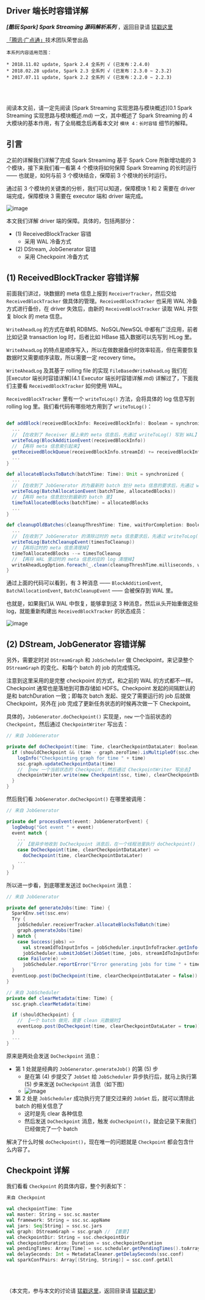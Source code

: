 ## Driver 端长时容错详解

***[酷玩 Spark] Spark Streaming 源码解析系列*** ，返回目录请 [猛戳这里](readme.md)

[「腾讯·广点通」](http://e.qq.com)技术团队荣誉出品

```
本系列内容适用范围：

* 2018.11.02 update, Spark 2.4 全系列 √ (已发布：2.4.0)
* 2018.02.28 update, Spark 2.3 全系列 √ (已发布：2.3.0 ~ 2.3.2)
* 2017.07.11 update, Spark 2.2 全系列 √ (已发布：2.2.0 ~ 2.2.3)
```
<br/>
<br/>

阅读本文前，请一定先阅读 [Spark Streaming 实现思路与模块概述](0.1 Spark Streaming 实现思路与模块概述.md) 一文，其中概述了 Spark Streaming 的 4 大模块的基本作用，有了全局概念后再看本文对 `模块 4：长时容错` 细节的解释。

## 引言

之前的详解我们详解了完成 Spark Streamimg 基于 Spark Core 所新增功能的 3 个模块，接下来我们看一看第 4 个模块将如何保障 Spark Streaming 的长时运行 —— 也就是，如何与前 3 个模块结合，保障前 3 个模块的长时运行。

通过前 3 个模块的关键类的分析，我们可以知道，保障模块 1 和 2 需要在 driver 端完成，保障模块 3 需要在 executor 端和 driver 端完成。

![image](0.imgs/040.png)

本文我们详解 driver 端的保障。具体的，包括两部分：

- (1) ReceivedBlockTracker 容错
  - 采用 WAL 冷备方式
- (2) DStream, JobGenerator 容错
  - 采用 Checkpoint 冷备方式

## (1)  ReceivedBlockTracker 容错详解

前面我们讲过，块数据的 meta 信息上报到 `ReceiverTracker`，然后交给 `ReceivedBlockTracker` 做具体的管理。`ReceivedBlockTracker` 也采用 WAL 冷备方式进行备份，在 driver 失效后，由新的 `ReceivedBlockTracker` 读取 WAL 并恢复 block 的 meta 信息。

`WriteAheadLog` 的方式在单机 RDBMS、NoSQL/NewSQL 中都有广泛应用，前者比如记录 transaction log 时，后者比如 HBase 插入数据可以先写到 HLog 里。

`WriteAheadLog` 的特点是顺序写入，所以在做数据备份时效率较高，但在需要恢复数据时又需要顺序读取，所以需要一定 recovery time。

`WriteAheadLog` 及其基于 rolling file 的实现 `FileBasedWriteAheadLog` 我们在 [Executor 端长时容错详解](4.1 Executor 端长时容错详解.md) 详解过了，下面我们主要看 `ReceivedBlockTracker` 如何使用 WAL。

`ReceivedBlockTracker` 里有一个 `writeToLog()` 方法，会将具体的 log 信息写到 rolling log 里。我们看代码有哪些地方用到了 `writeToLog()`：

```scala

def addBlock(receivedBlockInfo: ReceivedBlockInfo): Boolean = synchronized {
  ...
  // 【在收到了 Receiver 报上来的 meta 信息后，先通过 writeToLog() 写到 WAL】
  writeToLog(BlockAdditionEvent(receivedBlockInfo))
  // 【再将 meta 信息索引起来】
  getReceivedBlockQueue(receivedBlockInfo.streamId) += receivedBlockInfo
  ...
}

def allocateBlocksToBatch(batchTime: Time): Unit = synchronized {
  ...
  // 【在收到了 JobGenerator 的为最新的 batch 划分 meta 信息的要求后，先通过 writeToLog() 写到 WAL】
  writeToLog(BatchAllocationEvent(batchTime, allocatedBlocks))
  // 【再将 meta 信息划分到最新的 batch 里】
  timeToAllocatedBlocks(batchTime) = allocatedBlocks
  ...
}

def cleanupOldBatches(cleanupThreshTime: Time, waitForCompletion: Boolean): Unit = synchronized {
  ...
  // 【在收到了 JobGenerator 的清除过时的 meta 信息要求后，先通过 writeToLog() 写到 WAL】
  writeToLog(BatchCleanupEvent(timesToCleanup))
  // 【再将过时的 meta 信息清理掉】
  timeToAllocatedBlocks --= timesToCleanup
  // 【再将 WAL 里过时的 meta 信息对应的 log 清理掉】
  writeAheadLogOption.foreach(_.clean(cleanupThreshTime.milliseconds, waitForCompletion))
}
```

通过上面的代码可以看到，有 3 种消息 —— `BlockAdditionEvent`, `BatchAllocationEvent`, `BatchCleanupEvent` —— 会被保存到 WAL 里。

也就是，如果我们从 WAL 中恢复，能够拿到这 3 种消息，然后从头开始重做这些 log，就能重新构建出 `ReceivedBlockTracker` 的状态成员：

![image](3.imgs/070.png)

## (2) DStream, JobGenerator 容错详解

另外，需要定时对 `DStreamGraph` 和 `JobScheduler` 做 Checkpoint，来记录整个 `DStreamGraph` 的变化、和每个 batch 的 job 的完成情况。

注意到这里采用的是完整 checkpoint 的方式，和之前的 WAL 的方式都不一样。Checkpoint 通常也是落地到可靠存储如 HDFS。Checkpoint 发起的间隔默认的是和 batchDuration 一致；即每次 batch 发起、提交了需要运行的 job 后就做 Checkpoint，另外在 job 完成了更新任务状态的时候再次做一下 Checkpoint。

具体的，`JobGenerator.doCheckpoint()` 实现是，`new` 一个当前状态的 `Checkpoint`，然后通过 `CheckpointWriter` 写出去：

```scala
// 来自 JobGenerator

private def doCheckpoint(time: Time, clearCheckpointDataLater: Boolean) {
  if (shouldCheckpoint && (time - graph.zeroTime).isMultipleOf(ssc.checkpointDuration)) {
    logInfo("Checkpointing graph for time " + time)
    ssc.graph.updateCheckpointData(time)
    // 【new 一个当前状态的 Checkpoint，然后通过 CheckpointWriter 写出去】
    checkpointWriter.write(new Checkpoint(ssc, time), clearCheckpointDataLater)
  }
}
```

然后我们看 `JobGenerator.doCheckpoint()` 在哪里被调用：

```scala
// 来自 JobGenerator

private def processEvent(event: JobGeneratorEvent) {
  logDebug("Got event " + event)
  event match {
    ...
    // 【是异步地收到 DoCheckpoint 消息后，在一个线程池里执行 doCheckpoint() 方法】
    case DoCheckpoint(time, clearCheckpointDataLater) =>
      doCheckpoint(time, clearCheckpointDataLater)
    ...
  }
}
```

所以进一步看，到底哪里发送过 `DoCheckpoint` 消息：

```scala
// 来自 JobGenerator

private def generateJobs(time: Time) {
  SparkEnv.set(ssc.env)
  Try {
    jobScheduler.receiverTracker.allocateBlocksToBatch(time)                 // 【步骤 (1)】
    graph.generateJobs(time)                                                 // 【步骤 (2)】
  } match {
    case Success(jobs) =>
      val streamIdToInputInfos = jobScheduler.inputInfoTracker.getInfo(time) // 【步骤 (3)】
      jobScheduler.submitJobSet(JobSet(time, jobs, streamIdToInputInfos))    // 【步骤 (4)】
    case Failure(e) =>
      jobScheduler.reportError("Error generating jobs for time " + time, e)
  }
  eventLoop.post(DoCheckpoint(time, clearCheckpointDataLater = false))       // 【步骤 (5)】
}

// 来自 JobScheduler
private def clearMetadata(time: Time) {
  ssc.graph.clearMetadata(time)

  if (shouldCheckpoint) {
    // 【一个 batch 做完，需要 clean 元数据时】
    eventLoop.post(DoCheckpoint(time, clearCheckpointDataLater = true))
  }
  ...
}
```

原来是两处会发送 `DoCheckpoint` 消息：

- 第 1 处就是经典的 `JobGenerator.generateJob()` 的第 (5) 步
  - 是在第 (4) 步提交了 `JobSet` 给 `JobScheduler` 异步执行后，就马上执行第 (5) 步来发送 `DoCheckpoint` 消息（如下图）
  - ![image](0.imgs/055.png)
- 第 2 处是 `JobScheduler` 成功执行完了提交过来的 `JobSet` 后，就可以清除此 batch 的相关信息了
  - 这时是先 clear 各种信息
  - 然后发送 `DoCheckpoint` 消息，触发 `doCheckpoint()`，就会记录下来我们已经做完了一个 batch 

解决了什么时候 `doCheckpoint()`，现在唯一的问题就是 `Checkpoint` 都会包含什么内容了。

## Checkpoint 详解

我们看看 `Checkpoint` 的具体内容，整个列表如下：

```scala
来自 Checkpoint

val checkpointTime: Time
val master: String = ssc.sc.master
val framework: String = ssc.sc.appName
val jars: Seq[String] = ssc.sc.jars
val graph: DStreamGraph = ssc.graph // 【重要】
val checkpointDir: String = ssc.checkpointDir
val checkpointDuration: Duration = ssc.checkpointDuration
val pendingTimes: Array[Time] = ssc.scheduler.getPendingTimes().toArray // 【重要】
val delaySeconds: Int = MetadataCleaner.getDelaySeconds(ssc.conf)
val sparkConfPairs: Array[(String, String)] = ssc.conf.getAll
```
<br/>
<br/>

（本文完，参与本文的讨论请 [猛戳这里](https://github.com/proflin/CoolplaySpark/issues/12)，返回目录请 [猛戳这里](readme.md)）
